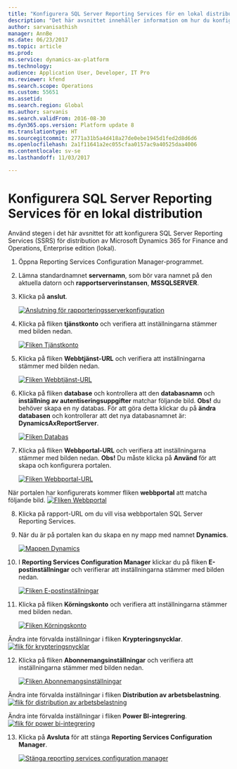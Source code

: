 ```yaml
---
title: "Konfigurera SQL Server Reporting Services för en lokal distribution"
description: "Det här avsnittet innehåller information om hur du konfigurerar SQL Server Reporting Services (SSRS) för en lokal distribution."
author: sarvanisathish
manager: AnnBe
ms.date: 06/23/2017
ms.topic: article
ms.prod: 
ms.service: dynamics-ax-platform
ms.technology: 
audience: Application User, Developer, IT Pro
ms.reviewer: kfend
ms.search.scope: Operations
ms.custom: 55651
ms.assetid: 
ms.search.region: Global
ms.author: sarvanis
ms.search.validFrom: 2016-08-30
ms.dyn365.ops.version: Platform update 8
ms.translationtype: HT
ms.sourcegitcommit: 2771a31b5a4d418a27de0ebe1945d1fed2d8d6d6
ms.openlocfilehash: 2a1f11641a2ec055cfaa0157ac9a40525daa4006
ms.contentlocale: sv-se
ms.lasthandoff: 11/03/2017

---
```

# <a name="configure-sql-server-reporting-services-for-an-on-premises-deployment"></a>Konfigurera SQL Server Reporting Services för en lokal distribution

Använd stegen i det här avsnittet för att konfigurera SQL Server Reporting Services (SSRS) för distribution av Microsoft Dynamics 365 for Finance and Operations, Enterprise edition (lokal).

1. Öppna Reporting Services Configuration Manager-programmet.
2. Lämna standardnamnet **servernamn**, som bör vara namnet på den aktuella datorn och **rapportserverinstansen**, **MSSQLSERVER**. 
3. Klicka på **anslut**.
   
   [![Anslutning för rapporteringsserverkonfiguration](./media/ssrs-config-manager-01.png)](./media/ssrs-config-manager-01.png)
   
4. Klicka på fliken **tjänstkonto** och verifiera att inställningarna stämmer med bilden nedan.

    [![Fliken Tjänstkonto](./media/ssrs-config-manager-02.png)](./media/ssrs-config-manager-02.png)
    
5. Klicka på fliken **Webbtjänst-URL** och verifiera att inställningarna stämmer med bilden nedan. 

    [![Fliken Webbtjänst-URL](./media/ssrs-config-manager-03.png)](./media/ssrs-config-manager-03.png) 
    
6. Klicka på fliken **database** och kontrollera att den **databasnamn** och **inställning av autentiseringsuppgifter** matchar följande bild. **Obs!** du behöver skapa en ny databas. För att göra detta klickar du på **ändra databasen** och kontrollerar att det nya databasnamnet är: **DynamicsAxReportServer**.

    [![Fliken Databas](./media/ssrs-config-manager-04.png)](./media/ssrs-config-manager-04.png)
    
7. Klicka på fliken **Webbportal-URL** och verifiera att inställningarna stämmer med bilden nedan. **Obs!** Du måste klicka på **Använd** för att skapa och konfigurera portalen.

    [![Fliken Webbportal-URL](./media/ssrs-config-manager-05.png)](./media/ssrs-config-manager-05.png)
    
  När portalen har konfigurerats kommer fliken **webbportal** att matcha följande bild.
    [![Fliken Webbportal](./media/ssrs-config-manager-06.png)](./media/ssrs-config-manager-06.png)
    
8. Klicka på rapport-URL om du vill visa webbportalen SQL Server Reporting Services. 
9.  När du är på portalen kan du skapa en ny mapp med namnet **Dynamics**.

    [![Mappen Dynamics](./media/ssrs-config-manager-07.png)](./media/ssrs-config-manager-07.png)
    
10. I **Reporting Services Configuration Manager** klickar du på fliken **E-postinställningar** och verifierar att inställningarna stämmer med bilden nedan.

    [![Fliken E-postinställningar](./media/ssrs-config-manager-08.png)](./media/ssrs-config-manager-08.png)
    
11. Klicka på fliken **Körningskonto** och verifiera att inställningarna stämmer med bilden nedan.

    [![Fliken Körningskonto](./media/ssrs-config-manager-09.png)](./media/ssrs-config-manager-09.png)
    
  Ändra inte förvalda inställningar i fliken **Krypteringsnycklar**. [![flik för krypteringsnycklar](./media/ssrs-config-manager-10.png)](./media/ssrs-config-manager-10.png)
    
12. Klicka på fliken **Abonnemangsinställningar** och verifiera att inställningarna stämmer med bilden nedan.

    [![Fliken Abonnemangsinställningar](./media/ssrs-config-manager-11.png)](./media/ssrs-config-manager-11.png)
    
  Ändra inte förvalda inställningar i fliken **Distribution av arbetsbelastning**. [![flik för distribution av arbetsbelastning](./media/ssrs-config-manager-12.png)](./media/ssrs-config-manager-12.png)
    
  Ändra inte förvalda inställningar i fliken **Power BI-integrering**. [![flik för power bi-integrering](./media/ssrs-config-manager-13.png)](./media/ssrs-config-manager-13.png) 
    
13. Klicka på **Avsluta** för att stänga **Reporting Services Configuration Manager**.

    [![Stänga reporting services configuration manager](./media/ssrs-config-manager-14.png)](./media/ssrs-config-manager-14.png)
    


